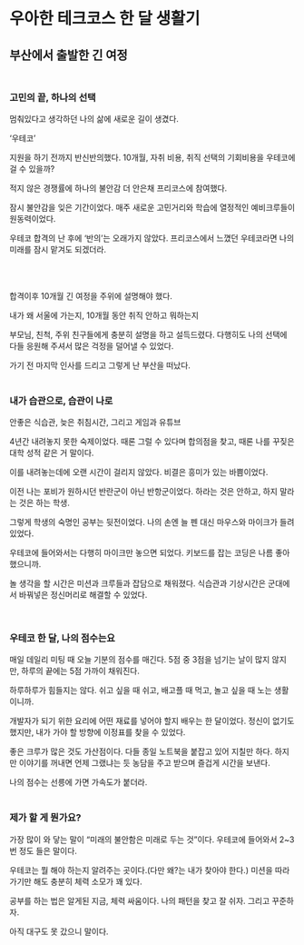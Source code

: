 # 우아한 테크코스 한 달 생활기 <br/>

## 부산에서 출발한 긴 여정 <br/><br/>



### 고민의 끝, 하나의 선택 <br/>

멈춰있다고 생각하던 나의 삶에 새로운 길이 생겼다. <br/>

‘우테코’ <br/>

지원을 하기 전까지 반신반의했다. 10개월, 자취 비용, 취직 선택의 기회비용을 우테코에 걸 수 있을까? 

적지 않은 경쟁률에 하나의 불안감 더 안은채 프리코스에 참여했다.

잠시 불안감을 잊은 기간이었다. 매주 새로운 고민거리와 학습에 열정적인 예비크루들이 원동력이었다.

우테코 합격의 난 후에 ‘반의’는 오래가지 않았다. 프리코스에서 느꼈던 우테코라면 나의 미래를 잠시 맡겨도 되겠더라. 

<br/>
<br/>

합격이후 10개월 긴 여정을 주위에 설명해야 했다.

내가 왜 서울에 가는지, 10개월 동안 취직 안하고 뭐하는지

부모님, 친척, 주위 친구들에게 충분히 설명을 하고 설득드렸다. 다행히도 나의 선택에 다들 응원해 주셔서 많은 걱정을 덜어낼 수 있었다.

가기 전 마지막 인사를 드리고 그렇게 난 부산을 떠났다.
<br/><br/>

### 내가 습관으로, 습관이 나로 <br/>

안좋은 식습관, 늦은 취침시간, 그리고 게임과 유튜브

4년간 내려놓지 못한 숙제이었다. 때론 그럴 수 있다며 합의점을 찾고, 때론 나를 꾸짖은 대학 성적 같은 거 말이다. 

이를 내려놓는데에 오랜 시간이 걸리지 않았다. 비결은 흥미가 있는 바쁨이었다.
<br/>


이전 나는 포비가 원하시던 반란군이 아닌 반항군이었다. 하라는 것은 안하고, 하지 말라는 것은 하는 학생.

그렇게 학생의 숙명인 공부는 뒷전이었다. 나의 손엔 늘 펜 대신 마우스와 마이크가 들려있었다. 

우테코에 들어와서는 다행히 마이크만 놓으면 되었다. 키보드를 잡는 코딩은 나름 좋아했으니까. 

놀 생각을 할 시간은 미션과 크루들과 잡담으로 채워졌다. 식습관과 기상시간은 군대에서 바꿔넣은 정신머리로 해결할 수 있었다.

<br/>

### 우테코 한 달, 나의 점수는요 <br/>

매일 데일리 미팅 때 오늘 기분의 점수를 매긴다. 5점 중 3점을 넘기는 날이 많지 않지만, 하루의 끝에는 5점 가까이 채워진다.

하루하루가 힘들지는 않다. 쉬고 싶을 때 쉬고, 배고플 때 먹고, 놀고 싶을 때 노는 생활이니까.

개발자가 되기 위한 요리에 어떤 재료를 넣어야 할지 배우는 한 달이었다. 정신이 없기도 했지만, 내가 가야 할 방향에 이정표를 찾을 수 있었다.

좋은 크루가 많은 것도 가산점이다. 다들 종일 노트북을 붙잡고 있어 지칠만 하다. 하지만 이야기를 꺼내면 언제 그랬냐는 듯 농담을 주고 받으며 즐겁게 시간을 보낸다.

나의 점수는 선릉에 가면 가속도가 붙더라. <br/><br/>



### 제가 할 게 뭔가요? <br/>

가장 많이 와 닿는 말이 “미래의 불안함은 미래로 두는 것”이다. 우테코에 들어와서 2~3 번 정도 들은 말이다. 

우테코는 뭘 해야 하는지 알려주는 곳이다.(다만 왜?는 내가 찾아야 한다.) 미션을 따라 가기만 해도 충분히 체력 소모가 꽤 있다.

공부를 하는 법은 알게된 지금, 체력 싸움이다. 나의 패턴을 찾고 잘 쉬자. 그리고 꾸준하자.

아직 대구도 못 갔으니 말이다. <br/>